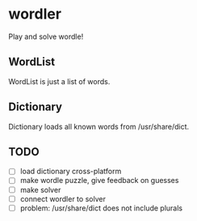 # wordler
Play and solve wordle!

## WordList
WordList is just a list of words.

## Dictionary
Dictionary loads all known words from /usr/share/dict.

## TODO
* [ ] load dictionary cross-platform
* [ ] make wordle puzzle, give feedback on guesses
* [ ] make solver
* [ ] connect wordler to solver
* [ ] problem: /usr/share/dict does not include plurals
